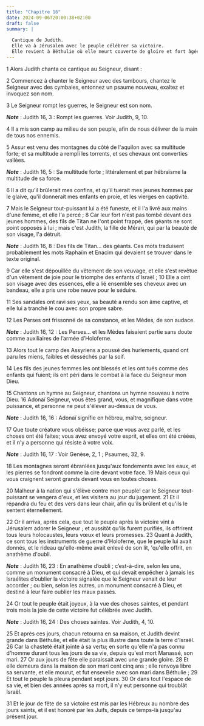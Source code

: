 ```yaml
---
title: "Chapitre 16"
date: 2024-09-06T20:00:38+02:00
draft: false
summary: |
  
  Cantique de Judith.
  Elle va à Jérusalem avec le peuple célébrer sa victoire.
  Elle revient à Béthulie où elle meurt couverte de gloire et fort âgée.
---
```



1 Alors Judith chanta ce cantique au Seigneur, disant :


2 Commencez à chanter le Seigneur avec des tambours, chantez le Seigneur avec des cymbales, entonnez un psaume nouveau, exaltez et invoquez son nom.


3 Le Seigneur rompt les guerres, le Seigneur est son nom.

***Note*** :  Judith 16, 3 : Rompt les guerres. Voir Judith, 9, 10.

4 Il a mis son camp au milieu de son peuple, afin de nous délivrer de la main de tous nos ennemis.


5 Assur est venu des montagnes du côté de l'aquilon avec sa multitude forte; et sa multitude a rempli les torrents, et ses chevaux ont converties vallées.

***Note*** :  Judith 16, 5 : Sa multitude forte ; littéralement et par hébraïsme la multitude de sa force.


6 Il a dit qu'il brûlerait mes confins, et qu'il tuerait mes jeunes hommes par le glaive, qu'il donnerait mes enfants en proie, et les vierges en captivité.


7 Mais le Seigneur tout-puissant lui a été funeste, et il l'a livré aux mains d'une femme, et elle l'a percé ; 8 Car leur fort n'est pas tombé devant des jeunes hommes, des fils de Titan ne l'ont point frappé, des géants ne sont point opposés à lui ; mais c'est Judith, la fille de Mérari, qui par la beauté de son visage, l'a détruit.

***Note*** :  Judith 16, 8 : Des fils de Titan… des géants. Ces mots traduisent probablement les mots Raphaïm et Enacim qui devaient se trouver dans le texte original.


9 Car elle s'est dépouillée du vêtement de son veuvage, et elle s'est revêtue d'un vêtement de joie pour le triomphe des enfants d'Israël ; 10 Elle a oint son visage avec des essences, elle a lié ensemble ses cheveux avec un bandeau, elle a pris une robe neuve pour le séduire.


11 Ses sandales ont ravi ses yeux, sa beauté a rendu son âme captive, et elle lui a tranché le cou avec son propre sabre.


12 Les Perses ont frissonné de sa constance, et les Mèdes, de son audace.

***Note*** :  Judith 16, 12 : Les Perses… et les Mèdes faisaient partie sans doute comme auxiliaires de l’armée d’Holoferne.

13 Alors tout le camp des Assyriens a poussé des hurlements, quand ont paru les miens, faibles et desséchés par la soif.


14 Les fils des jeunes femmes les ont blessés et les ont tués comme des enfants qui fuient; ils ont péri dans le combat à la face du Seigneur mon Dieu.


15 Chantons un hymne au Seigneur, chantons un hymne nouveau à notre Dieu. 16 Adonaï Seigneur, vous êtes grand, vous, et magnifique dans votre puissance, et personne ne peut s'élever au-dessus de vous.

***Note*** :  Judith 16, 16 : Adonaï signifie en hébreu, maître, seigneur.


17 Que toute créature vous obéisse; parce que vous avez parlé, et les choses ont été faites; vous avez envoyé votre esprit, et elles ont été créées, et il n'y a personne qui résiste à votre voix.

***Note*** :  Judith 16, 17 : Voir Genèse, 2, 1 ; Psaumes, 32, 9.


18 Les montagnes seront ébranlées jusqu'aux fondements avec les eaux, et les pierres se fondront comme la cire devant votre face. 19 Mais ceux qui vous craignent seront grands devant vous en toutes choses.


20 Malheur à la nation qui s'élève contre mon peuple! car le Seigneur tout-puissant se vengera d'eux, et les visitera au jour du jugement. 21 Et il répandra du feu et des vers dans leur chair, afin qu'ils brûlent et qu'ils le sentent éternellement.


22 Or il arriva, après cela, que tout le peuple après la victoire vint à Jérusalem adorer le Seigneur ; et aussitôt qu'ils furent purifiés, ils offrirent tous leurs holocaustes, leurs vœux et leurs promesses. 23 Quant à Judith, ce sont tous les instruments de guerre d'Holoferne, que le peuple lui avait donnés, et le rideau qu'elle-même avait enlevé de son lit, 'qu'elle offrit, en anathème d'oubli.

***Note*** :  Judith 16, 23 : En anathème d’oubli ; c’est-à-dire, selon les uns, comme un monument consacré à Dieu, et qui devait empêcher à jamais les Israélites d’oublier la victoire signalée que le Seigneur venait de leur accorder ; ou bien, selon les autres, un monument consacré à Dieu, et destiné à leur faire oublier les maux passés.

24 Or tout le peuple était joyeux, à la vue des choses saintes, et pendant trois mois la joie de cette victoire fut célébrée avec Judith.

***Note*** :  Judith 16, 24 : Des choses saintes. Voir Judith, 4, 10.


25 Et après ces jours, chacun retourna en sa maison, et Judith devint grande dans Béthulie, et elle était la plus illustre dans toute la terre d'Israël. 26 Car la chasteté était jointe à sa vertu; en sorte qu'elle n'a pas connu d'homme durant tous les jours de sa vie, depuis qu'est mort Manassé, son mari. 27 Or aux jours de fête elle paraissait avec une grande gloire. 28 Et elle demeura dans la maison de son mari cent cinq ans ; elle renvoya libre sa servante, et elle mourut, et fut ensevelie avec son mari dans Béthulie ; 29 Et tout le peuple la pleura pendant sept jours. 30 Or dans tout l'espace de sa vie, et bien des années après sa mort, il n'y eut personne qui troublât Israël.


31 Et le jour de fête de sa victoire est mis par les Hébreux au nombre des jours saints, et il est honoré par les Juifs, depuis ce temps-là jusqu'au présent jour.
